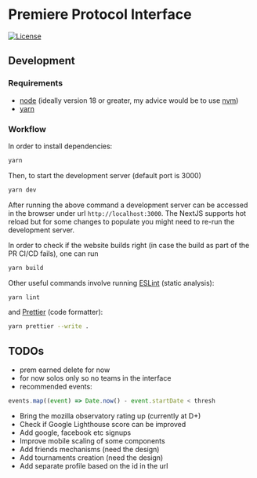 # Premiere Protocol Interface

[![License](https://img.shields.io/github/license/premiere-sh/interface?color=blue)](https://github.com/premiere-sh/interface/blob/master/LICENSE)

## Development

### Requirements

- [node](https://nodejs.org/en/) (ideally version 18 or greater, my advice
  would be to use [nvm](https://github.com/nvm-sh/nvm))
- [yarn](https://yarnpkg.com/)

### Workflow

In order to install dependencies:

```sh
yarn
```

Then, to start the development server (default port is 3000)

```sh
yarn dev
```

After running the above command a development server can be accessed in the
browser under url `http://localhost:3000`. The NextJS supports hot reload but
for some changes to populate you might need to re-run the development server.

In order to check if the website builds right (in case the build as part of the PR
CI/CD fails), one can run

```sh
yarn build
```

Other useful commands involve running [ESLint](https://eslint.org/) (static analysis):

```sh
yarn lint
```

and [Prettier](https://prettier.io/) (code formatter):

```sh
yarn prettier --write .
```

## TODOs

- prem earned delete for now
- for now solos only so no teams in the interface
- recommended events:
```jsx
events.map((event) => Date.now() - event.startDate < thresh
```
- Bring the mozilla observatory rating up (currently at D+)
- Check if Google Lighthouse score can be improved
- Add google, facebook etc signups
- Improve mobile scaling of some components
- Add friends mechanisms (need the design)
- Add tournaments creation (need the design)
- Add separate profile based on the id in the url
